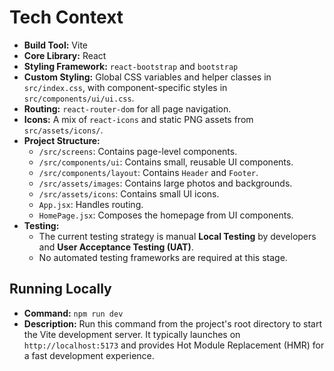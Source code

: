 # Tech Context

- **Build Tool:** Vite
- **Core Library:** React
- **Styling Framework:** `react-bootstrap` and `bootstrap`
- **Custom Styling:** Global CSS variables and helper classes in `src/index.css`, with component-specific styles in `src/components/ui/ui.css`.
- **Routing:** `react-router-dom` for all page navigation.
- **Icons:** A mix of `react-icons` and static PNG assets from `src/assets/icons/`.
- **Project Structure:**
    - `/src/screens`: Contains page-level components.
    - `/src/components/ui`: Contains small, reusable UI components.
    - `/src/components/layout`: Contains `Header` and `Footer`.
    - `/src/assets/images`: Contains large photos and backgrounds.
    - `/src/assets/icons`: Contains small UI icons.
    - `App.jsx`: Handles routing.
    - `HomePage.jsx`: Composes the homepage from UI components.
- **Testing:**
    - The current testing strategy is manual **Local Testing** by developers and **User Acceptance Testing (UAT)**.
    - No automated testing frameworks are required at this stage.

## Running Locally
- **Command:** `npm run dev`
- **Description:** Run this command from the project's root directory to start the Vite development server. It typically launches on `http://localhost:5173` and provides Hot Module Replacement (HMR) for a fast development experience.